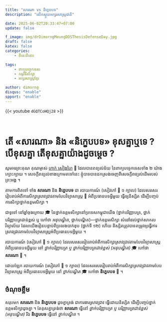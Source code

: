 ```yaml
---
title: "សារណា vs និក្ខេបបទ"
description: "លើកស្ទួយអក្សរសាស្ត្រជាតិ"

date: 2025-06-02T20:33:47+07:00
update: false

f_image: img/drDimorngMeungDDSThesisDefenseDay.jpg
draft: false
katex: false
categories: 
    - ពីនេះពីនោះ

tags:
    - ពាក្យបច្ចេកទេស
    - កម្មវិធីសិក្សា
    - អក្សរសាស្ត្រខ្មែរ

author: dimorng
disqus: "enable"
spport: "enable"
---
```


{{< youtube `dGQTCoHQj28` >}}

<br>

# តើ «សារណា» និង «និក្ខេបបទ» ខុសគ្នាឬទេ ? បើខុសគ្នា តើខុសគ្នាយ៉ាងដូចម្ដេច ?

សូមអរព្រះគុណ គុណម្ចាស់ [ហាក់ សៀងហៃ](https://youtu.be/dGQTCoHQj28) 🙏 ដែលបានពន្យល់ន័យ នៃពាក្យបច្ចេកទេសទាំង ២ យ៉ាងក្បោះក្បាយ ។ សេចក្តីពន្យល់ខាងក្រោមតទៅនេះ ខ្ញុំបាទបានដកស្រង់ចេញពីសេចក្តីពន្យល់ដើមរបស់ព្រះអង្គ ។

តាមការពិតទៅ ទាំង __សារណា__ និង __និក្ខេបបទ__ ជា របាយការណ៍ (សៀវភៅ 📘 ១ ក្បាល) ដែលសរសេររៀបរាប់អំពីការសិក្សាស្រាវជ្រាវតាមបែបវិទ្យាសាស្ត្រ 🧪 អំពីប្រធានបទអ្វីមួយ ធ្វើឲ្យនិស្សិត ដើម្បីបញ្ចប់ការសិក្សាថ្នាក់ឧត្តមសិក្សា ។

ជាទូទៅ នៅឆ្នាំចុងក្រោយ 🎓 នៃថ្នាក់ឧត្តមសិក្សានៅប្រទេសកម្ពុជាយើង (ថ្នាក់បរិញ្ញាបត្រ, ថ្នាក់បរិញ្ញាបត្រជាន់ខ្ពស់ ឬ ហៅថា _អនុបណ្ឌិត_, ថ្នាក់បណ្ឌិត)—ថ្នាក់ឧត្តមសិក្សា សំដៅដល់ថ្នាក់សាកលវិទ្យាល័យ ដែលយើងរៀនបន្ទាប់ពីប្រលងបាក់ឌុប (ថ្នាក់ទី ១២) ហើយ និស្សិតត្រូវបានតម្រូវឲ្យធ្វើការស្រាវជ្រាវតាមបែបវិទ្យាសាស្ត្រអំពីប្រធានបទអ្វីមួយ ។

របាយការណ៍ (សៀវភៅ 📘 ១ ក្បាល) ដែលសរសេររៀបរាប់អំពីការសិក្សាស្រាវជ្រាវតាមបែបវិទ្យាសាស្ត្រ អំពីប្រធានបទអ្វីមួយ នៅ _ថ្នាក់បរិញ្ញាបត្រ ឬ ថ្នាក់បរិញ្ញាបត្រជាន់ខ្ពស់ (អនុបណ្ឌិត)_ 🎓 ហៅថា __សារណា__ 📘 ។

ដោយឡែក របាយការណ៍ (សៀវភៅ 📘 ១ ក្បាល) ដែលសរសេររៀបរាប់អំពីការសិក្សាស្រាវជ្រាវតាមបែបវិទ្យាសាស្ត្រ អំពីប្រធានបទអ្វីមួយ នៅ _ថ្នាក់បណ្ឌិត_ 🎓 ហៅថា __និក្ខេបបទ__ 📘 ។

## ចំណុចខ្លឹម

សរុបមក __សារណា__ និង __និក្ខេបបទ__ ដូចគ្នាត្រង់ ជាការងារស្រាវជ្រាវ ធ្វើដោយនិស្សិត ដើម្បីបញ្ចប់ថ្នាក់ឧត្តមសិក្សាដូចគ្នា ។ តែខុសគ្នាត្រង់ថា __សារណា__ ធ្វើនៅ _ថ្នាក់បរិញ្ញាបត្រ ឬ បរិញ្ញាបត្រជាន់ខ្ពស់ (អនុបណ្ឌិត)_ រីឯ __និក្ខេបបទ__ ធ្វើនៅ _ថ្នាក់បណ្ឌិត_ ។